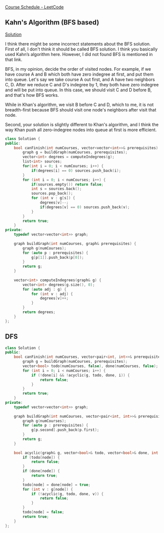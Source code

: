 [Course Schedule - LeetCode](https://leetcode.com/problems/course-schedule/description/)

## Kahn's Algorithm (BFS based)

[Solution](https://leetcode.com/problems/course-schedule/solutions/58509/c-bfs-dfs/)

I think there might be some incorrect statements about the BFS solution.
First of all, I don't think it should be called BFS solution. I think you basically used Kahn’s algorithm here. However, I did not found BFS is mentioned in that link.

BFS, in my opinion, decide the order of visited nodes. For example, if we have course A and B which both have zero indegree at first, and put them into queue. Let's say we take course A out first, and A have two neighbors C, D. After we reduce C and D's indegree by 1, they both have zero indegree and will be put into queue. In this case, we should visit C and D before B, and that's how BFS works.

While in Khan's algorithm, we visit B before C and D, which to me, it is not breadth-first because BFS should visit one node's neighbors after visit that node.

Second, your solution is slightly different to Khan's algorithm, and I think the way Khan push all zero-indegree nodes into queue at first is more efficient.


```cpp
class Solution {
public:
    bool canFinish(int numCourses, vector<vector<int>>& prerequisites) {
        graph g = buildGraph(numCourses, prerequisites);
        vector<int> degrees = computeIndegrees(g);
        list<int> sources;
        for(int i = 0; i < numCourses; i++) {
            if(degrees[i] == 0) sources.push_back(i);
        }
        for (int i = 0; i < numCourses; i++) {
            if(sources.empty()) return false;
            int s = sources.back();
            sources.pop_back();
            for (int v : g[s]) {
                degrees[v]--;
                if(degrees[v] == 0) sources.push_back(v);
            }
        }
        return true;
    }
private:
    typedef vector<vector<int>> graph;
    
    graph buildGraph(int numCourses, graph& prerequisites) {
        graph g(numCourses);
        for (auto p : prerequisites) {
            g[p[1]].push_back(p[0]);
        }
        return g;
    }
    
    vector<int> computeIndegrees(graph& g) {
        vector<int> degrees(g.size(), 0);
        for (auto adj : g) {
            for (int v : adj) {
                degrees[v]++;
            }
        }
        return degrees;
    }
};
```

## DFS

```cpp
class Solution {
public:
    bool canFinish(int numCourses, vector<pair<int, int>>& prerequisites) {
        graph g = buildGraph(numCourses, prerequisites);
        vector<bool> todo(numCourses, false), done(numCourses, false);
        for (int i = 0; i < numCourses; i++) {
            if (!done[i] && !acyclic(g, todo, done, i)) {
                return false;
            }
        }
        return true;
    }
private:
    typedef vector<vector<int>> graph;
    
    graph buildGraph(int numCourses, vector<pair<int, int>>& prerequisites) {
        graph g(numCourses);
        for (auto p : prerequisites) {
            g[p.second].push_back(p.first);
        }
        return g;
    }
    
    bool acyclic(graph& g, vector<bool>& todo, vector<bool>& done, int node) {
        if (todo[node]) {
            return false;
        }
        if (done[node]) {
            return true;
        }
        todo[node] = done[node] = true;
        for (int v : g[node]) {
            if (!acyclic(g, todo, done, v)) {
                return false;
            }
        }
        todo[node] = false;
        return true;
    }
};
```